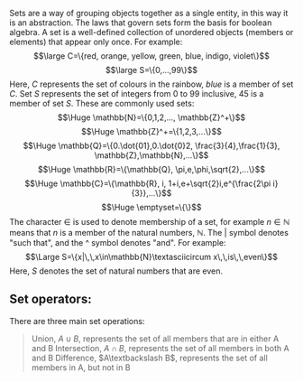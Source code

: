 Sets are a way of grouping objects together as a single entity, in this way it is an abstraction. The laws that govern sets form the basis for boolean algebra. A set is a well-defined collection of unordered objects (members or elements) that appear only once. For example:
$$\large C=\{red, orange, yellow, green, blue, indigo, violet\}$$
$$\large S=\{0,...,99\}$$
Here, $C$ represents the set of colours in the rainbow, $blue$ is a member of set $C$. Set $S$ represents the set of integers from 0 to 99 inclusive, $45$ is a member of set $S$. These are commonly used sets:
$$\Huge \mathbb{N}=\{0,1,2,..., \mathbb{Z}^+\}$$
$$\Huge \mathbb{Z}^+=\{1,2,3,...\}$$
$$\Huge \mathbb{Q}=\{0.\dot{01},0.\dot{0}2, \frac{3}{4},\frac{1}{3}, \mathbb{Z},\mathbb{N},...\}$$
$$\Huge \mathbb{R}=\{\mathbb{Q}, \pi,e,\phi,\sqrt{2},...\}$$
$$\Huge \mathbb{C}=\{\mathbb{R}, i, 1+i,e+\sqrt{2}i,e^{\frac{2\pi i}{3}},...\}$$
$$\Huge \emptyset=\{\}$$
The character $\in$ is used to denote membership of a set, for example $n\in\mathbb{N}$ means that $n$ is a member of the natural numbers, $\mathbb{N}$. The $|$ symbol denotes "such that", and the ^ symbol denotes "and". For example:
$$\Large S=\{x|\,\,x\in\mathbb{N}\textasciicircum x\,\,is\,\,even\}$$
Here, $S$ denotes the set of natural numbers that are even.

## Set operators:

There are three main set operations:
> Union, $A\cup B$, represents the set of all members that are in either A and B
> Intersection, $A\cap B$, represents the set of all members in both A and B
> Difference, $A\textbackslash B$, represents the set of all members in A, but not in B